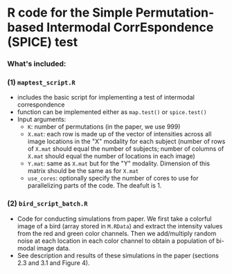 # R code for the Simple Permutation-based Intermodal CorrEspondence (SPICE) test

### What's included:

### (1) `maptest_script.R`
- includes the basic script for implementing a test of intermodal correspondence
- function can be implemented either as `map.test()` or `spice.test()`
- Input arguments:
    - `K`: number of permutations (in the paper, we use 999)
    - `X.mat`: each row is made up of the vector of intensities across all image locations in the "X" modality for each subject (number of rows of `X.mat` should equal the number of subjects; number of columns of `X.mat` should equal the number of locations in each image)
    - `Y.mat`: same as `X.mat` but for the "Y" modality. Dimension of this matrix should be the same as for `X.mat`
    - `use_cores`: optionally specify the number of cores to use for parallelizing parts of the code. The deafult is 1.
    
### (2) `bird_script_batch.R`
- Code for conducting simulations from paper. We first take a colorful image of a bird (array stored in `M.RData`) and extract the intensity values from the red and green color channels. Then we add/multiply random noise at each location in each color channel to obtain a population of bi-modal image data.
- See description and results of these simulations in the paper (sections 2.3 and 3.1 and Figure 4).
